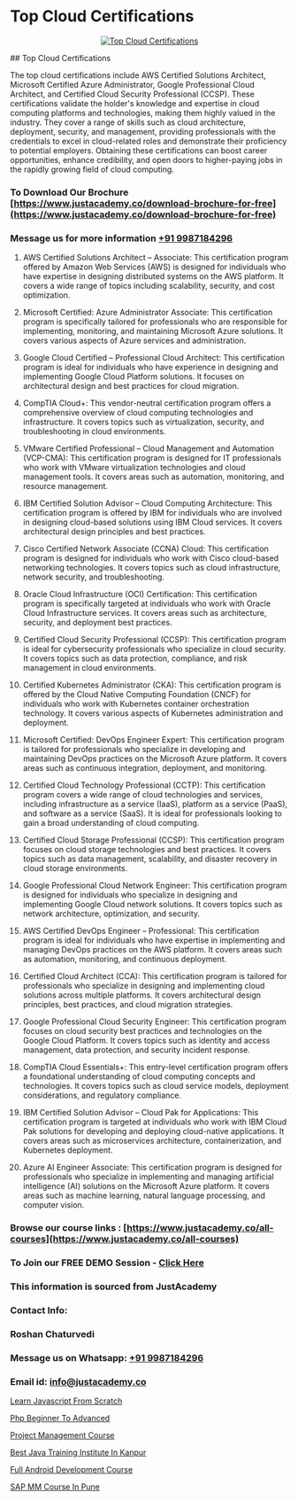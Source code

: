 # Top Cloud Certifications

<p align="center">
  <a href="https://justacademy.co/all-courses">
    <img src="https://i.ibb.co/FJQ9DDy/cloud-computing.webp" alt="Top Cloud Certifications">
  </a>
</p>
## Top Cloud Certifications

The top cloud certifications include AWS Certified Solutions Architect, Microsoft Certified Azure Administrator, Google Professional Cloud Architect, and Certified Cloud Security Professional (CCSP). These certifications validate the holder's knowledge and expertise in cloud computing platforms and technologies, making them highly valued in the industry. They cover a range of skills such as cloud architecture, deployment, security, and management, providing professionals with the credentials to excel in cloud-related roles and demonstrate their proficiency to potential employers. Obtaining these certifications can boost career opportunities, enhance credibility, and open doors to higher-paying jobs in the rapidly growing field of cloud computing.
### To Download Our Brochure [https://www.justacademy.co/download-brochure-for-free](https://www.justacademy.co/download-brochure-for-free)
### Message us for more information [+91 9987184296](https://api.whatsapp.com/send?phone=919987184296)
1) AWS Certified Solutions Architect – Associate: This certification program offered by Amazon Web Services (AWS) is designed for individuals who have expertise in designing distributed systems on the AWS platform. It covers a wide range of topics including scalability, security, and cost optimization.

2) Microsoft Certified: Azure Administrator Associate: This certification program is specifically tailored for professionals who are responsible for implementing, monitoring, and maintaining Microsoft Azure solutions. It covers various aspects of Azure services and administration.

3) Google Cloud Certified – Professional Cloud Architect: This certification program is ideal for individuals who have experience in designing and implementing Google Cloud Platform solutions. It focuses on architectural design and best practices for cloud migration.

4) CompTIA Cloud+: This vendor-neutral certification program offers a comprehensive overview of cloud computing technologies and infrastructure. It covers topics such as virtualization, security, and troubleshooting in cloud environments.

5) VMware Certified Professional – Cloud Management and Automation (VCP-CMA): This certification program is designed for IT professionals who work with VMware virtualization technologies and cloud management tools. It covers areas such as automation, monitoring, and resource management.

6) IBM Certified Solution Advisor – Cloud Computing Architecture: This certification program is offered by IBM for individuals who are involved in designing cloud-based solutions using IBM Cloud services. It covers architectural design principles and best practices.

7) Cisco Certified Network Associate (CCNA) Cloud: This certification program is designed for individuals who work with Cisco cloud-based networking technologies. It covers topics such as cloud infrastructure, network security, and troubleshooting.

8) Oracle Cloud Infrastructure (OCI) Certification: This certification program is specifically targeted at individuals who work with Oracle Cloud Infrastructure services. It covers areas such as architecture, security, and deployment best practices.

9) Certified Cloud Security Professional (CCSP): This certification program is ideal for cybersecurity professionals who specialize in cloud security. It covers topics such as data protection, compliance, and risk management in cloud environments.

10) Certified Kubernetes Administrator (CKA): This certification program is offered by the Cloud Native Computing Foundation (CNCF) for individuals who work with Kubernetes container orchestration technology. It covers various aspects of Kubernetes administration and deployment.

11) Microsoft Certified: DevOps Engineer Expert: This certification program is tailored for professionals who specialize in developing and maintaining DevOps practices on the Microsoft Azure platform. It covers areas such as continuous integration, deployment, and monitoring.

12) Certified Cloud Technology Professional (CCTP): This certification program covers a wide range of cloud technologies and services, including infrastructure as a service (IaaS), platform as a service (PaaS), and software as a service (SaaS). It is ideal for professionals looking to gain a broad understanding of cloud computing.

13) Certified Cloud Storage Professional (CCSP): This certification program focuses on cloud storage technologies and best practices. It covers topics such as data management, scalability, and disaster recovery in cloud storage environments.

14) Google Professional Cloud Network Engineer: This certification program is designed for individuals who specialize in designing and implementing Google Cloud network solutions. It covers topics such as network architecture, optimization, and security.

15) AWS Certified DevOps Engineer – Professional: This certification program is ideal for individuals who have expertise in implementing and managing DevOps practices on the AWS platform. It covers areas such as automation, monitoring, and continuous deployment.

16) Certified Cloud Architect (CCA): This certification program is tailored for professionals who specialize in designing and implementing cloud solutions across multiple platforms. It covers architectural design principles, best practices, and cloud migration strategies.

17) Google Professional Cloud Security Engineer: This certification program focuses on cloud security best practices and technologies on the Google Cloud Platform. It covers topics such as identity and access management, data protection, and security incident response.

18) CompTIA Cloud Essentials+: This entry-level certification program offers a foundational understanding of cloud computing concepts and technologies. It covers topics such as cloud service models, deployment considerations, and regulatory compliance.

19) IBM Certified Solution Advisor – Cloud Pak for Applications: This certification program is targeted at individuals who work with IBM Cloud Pak solutions for developing and deploying cloud-native applications. It covers areas such as microservices architecture, containerization, and Kubernetes deployment.

20) Azure AI Engineer Associate: This certification program is designed for professionals who specialize in implementing and managing artificial intelligence (AI) solutions on the Microsoft Azure platform. It covers areas such as machine learning, natural language processing, and computer vision.

### Browse our course links : [https://www.justacademy.co/all-courses](https://www.justacademy.co/all-courses) 
### To Join our FREE DEMO Session - [Click Here](https://www.justacademy.co/register-for-course-demo)


### This information is sourced from JustAcademy
### Contact Info:
### Roshan Chaturvedi
### Message us on Whatsapp: [+91 9987184296](https://api.whatsapp.com/send?phone=919987184296)
### Email id: [info@justacademy.co](mailto:info@justacademy.co)
                
[Learn Javascript From Scratch](https://www.linkedin.com/pulse/learn-javascript-from-scratch-justacademy-boston-cszte?trackingId=ONNSY2%2F4eNLhnwlhx%2FGSyA%3D%3D&lipi=urn%3Ali%3Apage%3Ad_flagship3_company_admin%3BJZkpBKQJT0CqKHGVOkLUTQ%3D%3D)

[Php Beginner To Advanced](https://www.linkedin.com/pulse/php-beginner-advanced-justacademy-pune-llarc?trackingId=iyr7MMv0d0bqaSqrGRX9pw%3D%3D&lipi=urn%3Ali%3Apage%3Ad_flagship3_company_admin%3BRZJmynVWQvykIoY%2BYzCMXQ%3D%3D)

[Project Management Course](https://medium.com/@shivamja27/project-management-course-83846354d332)

[Best Java Training Institute In Kanpur](https://medium.com/@kamblerajas684/best-java-training-institute-in-kanpur-b8ea6530db9c)

[Full Android Development Course](https://justacademyin.github.io/justacademy/full-android-development-course)

[SAP MM Course In Pune](https://justacademyin.github.io/Articles/SAP-MM-Course-In-Pune)

